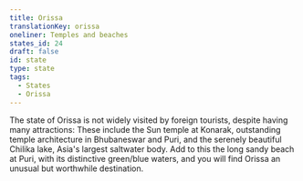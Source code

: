 ```yaml
---
title: Orissa
translationKey: orissa
oneliner: Temples and beaches
states_id: 24
draft: false
id: state
type: state
tags:
  - States
  - Orissa
---
```

The state of Orissa is not widely visited by foreign tourists, despite having many attractions: These include the Sun temple at Konarak, outstanding temple architecture in Bhubaneswar and Puri, and the serenely beautiful Chilika lake, Asia's largest saltwater body.     Add to this the long sandy beach at Puri, with its distinctive green/blue waters, and you will find Orissa an unusual but worthwhile destination.    